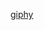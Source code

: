 [giphy](https://user-images.githubusercontent.com/120323828/208877344-00b02c1e-88ab-4075-b550-ea2a39ca381b.gif)
